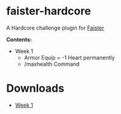 # faister-hardcore
A Hardcore challenge plugin for [Faister](https://twitch.tv/faisterino)

**Contents:**
* Week 1
  * Armor Equip = -1 Heart permanently
  * /maxhealth Command  


 # Downloads
 * [Week 1](https://github.com/brentspine/faister-hardcore/blob/main/out/faisterhardcore-1.0-SNAPSHOT.jar?raw=true)
